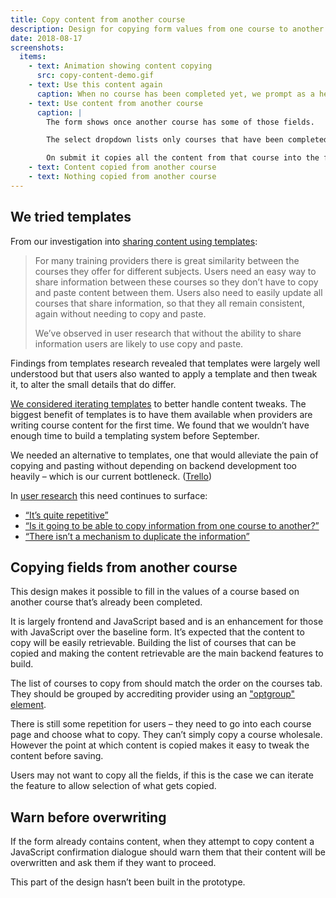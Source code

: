 ```yaml
---
title: Copy content from another course
description: Design for copying form values from one course to another.
date: 2018-08-17
screenshots:
  items:
    - text: Animation showing content copying
      src: copy-content-demo.gif
    - text: Use this content again
      caption: When no course has been completed yet, we prompt as a heads up that this feature is there but not yet usable.
    - text: Use content from another course
      caption: |
        The form shows once another course has some of those fields.

        The select dropdown lists only courses that have been completed.

        On submit it copies all the content from that course into the form fields on the page. They are not persisted until the user saves. Feedback displays which fields were copied, an error shows if nothing is copied.
    - text: Content copied from another course
    - text: Nothing copied from another course
---
```


## We tried templates

From our investigation into [sharing content using templates](/publish-teacher-training-courses/templates):

> For many training providers there is great similarity between the courses they offer for different subjects. Users need an easy way to share information between these courses so they don’t have to copy and paste content between them. Users also need to easily update all courses that share information, so that they all remain consistent, again without needing to copy and paste.
>
> We’ve observed in user research that without the ability to share information users are likely to use copy and paste.

Findings from templates research revealed that templates were largely well understood but that users also wanted to apply a template and then tweak it, to alter the small details that do differ.

[We considered iterating templates](https://dfedigital.atlassian.net/browse/BATSA-459) to better handle content tweaks. The biggest benefit of templates is to have them available when providers are writing course content for the first time. We found that we wouldn’t have enough time to build a templating system before September.

We needed an alternative to templates, one that would alleviate the pain of copying and pasting without depending on backend development too heavily – which is our current bottleneck. ([Trello](https://trello.com/c/cm9Y7cx9/120-design-improvements-over-copying-and-pasting-between-fields))

In [user research](https://lookback.io/watch/kY9HWu5MJiJhgJ5yC) this need continues to surface:

* [“It’s quite repetitive”](https://lookback.io/watch/kY9HWu5MJiJhgJ5yC?t=11m31s)
* [“Is it going to be able to copy information from one course to another?”](https://lookback.io/watch/kY9HWu5MJiJhgJ5yC?t=13m34s)
* [“There isn’t a mechanism to duplicate the information”](https://lookback.io/watch/kY9HWu5MJiJhgJ5yC?t=22m20s)

## Copying fields from another course

This design makes it possible to fill in the values of a course based on another course that’s already been completed.

It is largely frontend and JavaScript based and is an enhancement for those with JavaScript over the baseline form. It’s expected that the content to copy will be easily retrievable. Building the list of courses that can be copied and making the content retrievable are the main backend features to build.

The list of courses to copy from should match the order on the courses tab. They should be grouped by accrediting provider using an ["optgroup" element](https://developer.mozilla.org/en-US/docs/Web/HTML/Element/optgroup).

There is still some repetition for users – they need to go into each course page and choose what to copy. They can’t simply copy a course wholesale. However the point at which content is copied makes it easy to tweak the content before saving.

Users may not want to copy all the fields, if this is the case we can iterate the feature to allow selection of what gets copied.

## Warn before overwriting

If the form already contains content, when they attempt to copy content a JavaScript confirmation dialogue should warn them that their content will be overwritten and ask them if they want to proceed.

This part of the design hasn’t been built in the prototype.
